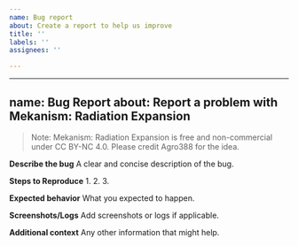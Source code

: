 ```yaml
---
name: Bug report
about: Create a report to help us improve
title: ''
labels: ''
assignees: ''

---
```


---
name: Bug Report
about: Report a problem with Mekanism: Radiation Expansion
---

> Note: Mekanism: Radiation Expansion is free and non-commercial under CC BY-NC 4.0. Please credit Agro388 for the idea.

**Describe the bug**
A clear and concise description of the bug.

**Steps to Reproduce**
1. 
2. 
3. 

**Expected behavior**
What you expected to happen.

**Screenshots/Logs**
Add screenshots or logs if applicable.

**Additional context**
Any other information that might help.
